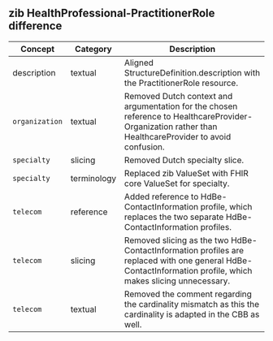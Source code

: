 ## zib HealthProfessional-PractitionerRole difference

| Concept         | Category          | Description                             | 
|-----------------|-------------------|-----------------------------------------|
| description | textual | Aligned StructureDefinition.description with the PractitionerRole resource. |
|`organization` | textual |  Removed Dutch context and argumentation for the chosen reference to HealthcareProvider-Organization rather than HealthcareProvider to avoid confusion. |
|`specialty` | slicing |  Removed Dutch specialty slice. |
|`specialty` | terminology |  Replaced zib ValueSet with FHIR core ValueSet for specialty. |
|`telecom` | reference | Added reference to HdBe-ContactInformation profile, which replaces the two separate HdBe-ContactInformation profiles. | 
|`telecom` | slicing | Removed slicing as the two HdBe-ContactInformation profiles are replaced with one general HdBe-ContactInformation profile, which makes slicing unnecessary. |
|`telecom` | textual | Removed the comment regarding the cardinality mismatch as this the cardinality is adapted in the CBB as well. | 
